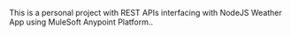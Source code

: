 This is a personal project with REST APIs interfacing with NodeJS Weather App using MuleSoft Anypoint Platform..